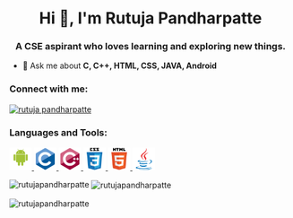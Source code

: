 <h1 align="center">Hi 👋, I'm Rutuja Pandharpatte</h1>
<h3 align="center">A CSE aspirant who loves learning and exploring new things.</h3>

- 💬 Ask me about **C, C++, HTML, CSS, JAVA, Android**

<h3 align="left">Connect with me:</h3>
<p align="left">
<a href="https://linkedin.com/in/rutuja-pandharpatte" target="blank"><img align="center" src="https://raw.githubusercontent.com/rahuldkjain/github-profile-readme-generator/master/src/images/icons/Social/linked-in-alt.svg" alt="rutuja pandharpatte" height="30" width="40" /></a>
</p>

<h3 align="left">Languages and Tools:</h3>
<p align="left"> <a href="https://developer.android.com" target="_blank" rel="noreferrer"> <img src="https://raw.githubusercontent.com/devicons/devicon/master/icons/android/android-original-wordmark.svg" alt="android" width="40" height="40"/> </a> <a href="https://www.cprogramming.com/" target="_blank" rel="noreferrer"> <img src="https://raw.githubusercontent.com/devicons/devicon/master/icons/c/c-original.svg" alt="c" width="40" height="40"/> </a> <a href="https://www.w3schools.com/cpp/" target="_blank" rel="noreferrer"> <img src="https://raw.githubusercontent.com/devicons/devicon/master/icons/cplusplus/cplusplus-original.svg" alt="cplusplus" width="40" height="40"/> </a> <a href="https://www.w3schools.com/css/" target="_blank" rel="noreferrer"> <img src="https://raw.githubusercontent.com/devicons/devicon/master/icons/css3/css3-original-wordmark.svg" alt="css3" width="40" height="40"/> </a> <a href="https://www.w3.org/html/" target="_blank" rel="noreferrer"> <img src="https://raw.githubusercontent.com/devicons/devicon/master/icons/html5/html5-original-wordmark.svg" alt="html5" width="40" height="40"/> </a> <a href="https://www.java.com" target="_blank" rel="noreferrer"> 
 <img src="https://raw.githubusercontent.com/devicons/devicon/master/icons/java/java-original.svg" alt="java" width="40" height="40"/> </a> </p>

<p><img align="left" src="https://github-readme-stats.vercel.app/api/top-langs?username=RutujaPandharpatte&show_icons=true&locale=en&layout=compact" alt="rutujapandharpatte" /></p>

<p>&nbsp;<img align="center" src="https://github-readme-stats.vercel.app/api?username=rutujapandharpatte&show_icons=true&locale=en" alt="rutujapandharpatte" /></p>

<p><img align="center" src="https://github-readme-streak-stats.herokuapp.com/?user=rutujapandharpatte&" alt="rutujapandharpatte" /></p>
